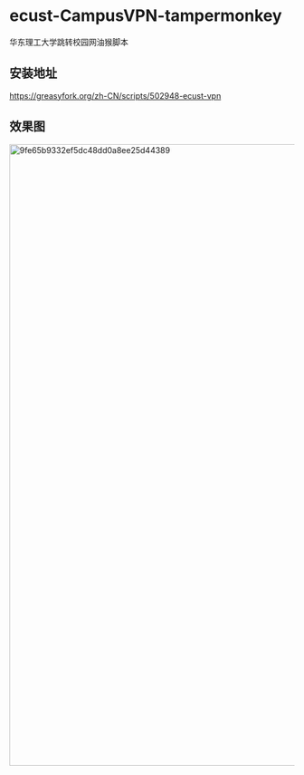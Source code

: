 # ecust-CampusVPN-tampermonkey

华东理工大学跳转校园网油猴脚本

## 安装地址
https://greasyfork.org/zh-CN/scripts/502948-ecust-vpn

## 效果图
<img width="1097" alt="9fe65b9332ef5dc48dd0a8ee25d44389" src="https://github.com/user-attachments/assets/a9e46360-f1b9-4b3d-9f2d-e72c0a4c16e9">
